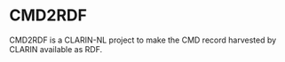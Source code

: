 CMD2RDF
=======

CMD2RDF is a CLARIN-NL project to make the CMD record harvested by
CLARIN available as RDF.

